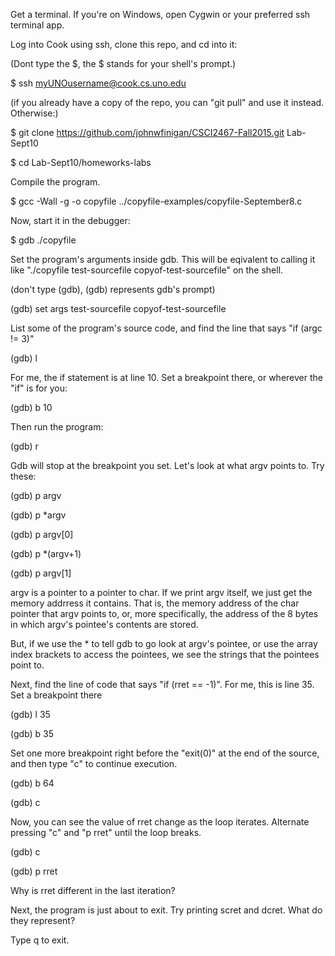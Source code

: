 Get a terminal. If you're on Windows, open Cygwin or your preferred ssh terminal app.

Log into Cook using ssh, clone this repo, and cd into it:

(Dont type the $, the $ stands for your shell's prompt.)

$ ssh myUNOusername@cook.cs.uno.edu

(if you already have a copy of the repo, you can "git pull" and use it instead. Otherwise:)

$ git clone https://github.com/johnwfinigan/CSCI2467-Fall2015.git Lab-Sept10

$ cd Lab-Sept10/homeworks-labs

Compile the program.

$ gcc -Wall -g -o copyfile ../copyfile-examples/copyfile-September8.c

Now, start it in the debugger:

$ gdb ./copyfile

Set the program's arguments inside gdb. This will be eqivalent to calling it like
"./copyfile test-sourcefile copyof-test-sourcefile" on the shell. 

(don't type (gdb), (gdb) represents gdb's prompt)

(gdb) set args test-sourcefile copyof-test-sourcefile

List some of the program's source code, and find the line that says "if (argc != 3)"

(gdb) l

For me, the if statement is at line 10. Set a breakpoint there, or wherever the "if" is for you:

(gdb) b 10

Then run the program:

(gdb) r

Gdb will stop at the breakpoint you set. Let's look at what argv points to. Try these:

(gdb) p argv

(gdb) p *argv

(gdb) p argv[0]

(gdb) p *(argv+1)

(gdb) p argv[1]

argv is a pointer to a pointer to char. If we print argv itself, we just get the memory addrress
it contains. That is, the memory address of the char pointer that
argv points to, or, more specifically, the 
address of the 8 bytes in which argv's pointee's contents are stored.

But, if we use the * to tell gdb to go look at argv's pointee, or use the array index brackets
to access the pointees, we see the strings that the pointees point to.

Next, find the line of code that says "if (rret == -1)". For me, this is line 35. Set a breakpoint there

(gdb) l 35

(gdb) b 35

Set one more breakpoint right before the "exit(0)" at the end of the source, and then type "c" to continue execution.

(gdb) b 64

(gdb) c

Now, you can see the value of rret change as the loop iterates. Alternate pressing "c" and "p rret" until the loop breaks.

(gdb) c

(gdb) p rret

Why is rret different in the last iteration? 

Next, the program is just about to exit. Try printing scret and dcret. What do they represent?

Type q to exit.

